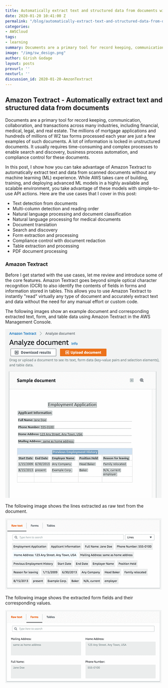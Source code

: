 ```yaml
---
title: Automatically extract text and structured data from documents with Amazon Textract
date: 2020-01-20 10:41:00 Z
permalink: "/blog/automatically-extract-text-and-structured-data-from-documents-with-amazon-textract"
categories:
- AWSCloud
tags:
- learning
summary: Documents are a primary tool for record keeping, communication, collaboration, and transactions across many industries, including financial, medical, legal, and real estate. The millions of mortgage applications and hundreds of millions of W2 tax forms processed each year are just a few examples of such documents. A lot of information is locked in unstructured documents.It usually requires time-consuming and complex processes to enable search and discovery, business process automation, and compliance control for these documents.In this post, I show how you can take advantage of Amazon Textract to automatically extract text and data from scanned documents without any machine learning (ML) experience.
image: "/img/sw_design.png"
author: Girish Godage
layout: posts
prevurl: ''
nexturl: ''
discussion_id: 2020-01-20-AmzonTextract
---
```


## Amazon Textract - Automatically extract text and structured data from documents

Documents are a primary tool for record keeping, communication, collaboration, and transactions across many industries, including financial, medical, legal, and real estate. The millions of mortgage applications and hundreds of millions of W2 tax forms processed each year are just a few examples of such documents. A lot of information is locked in unstructured documents. It usually requires time-consuming and complex processes to enable search and discovery, business process automation, and compliance control for these documents.

In this post, I show how you can take advantage of Amazon Textract to automatically extract text and data from scanned documents without any machine learning (ML) experience. While AWS takes care of building, training, and deploying advanced ML models in a highly available and scalable environment, you take advantage of these models with simple-to-use API actions. Here are the use cases that I cover in this post:

* Text detection from documents
* Multi-column detection and reading order
* Natural language processing and document classification
* Natural language processing for medical documents
* Document translation
* Search and discovery
* Form extraction and processing
* Compliance control with document redaction
* Table extraction and processing
* PDF document processing
  
### Amazon Textract
Before I get started with the use cases, let me review and introduce some of the core features. Amazon Textract goes beyond simple optical character recognition (OCR) to also identify the contents of fields in forms and information stored in tables. This allows you to use Amazon Textract to instantly "read" virtually any type of document and accurately extract text and data without the need for any manual effort or custom code.

The following images show an example document and corresponding extracted text, form, and table data using Amazon Textract in the AWS Management Console.

![image info](/img/awscloud/8/textract-ga-1.gif)

The following image shows the lines extracted as raw text from the document.

![image info](/img/awscloud/8/textract-ga-2.gif)

The following image shows the extracted form fields and their corresponding values.


![image info](/img/awscloud/8/textract-ga-3.gif)


